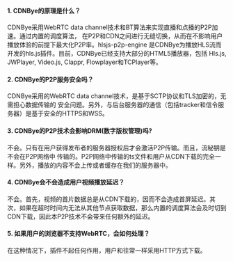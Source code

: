 <h4>1. CDNBye的原理是什么？</h4>
CDNBye采用WebRTC data channel技术和BT算法来实现直播和点播的P2P加速。通过内置的调度算法，
在P2P和CDN之间进行无缝切换，从而在不影响用户播放体验的前提下最大化P2P率。hlsjs-p2p-engine
是CDNBye为播放HLS流而开发的hls.js插件。目前，CDNBye已经支持大部分的HTML5播放器，包括
Hls.js, JWPlayer, Video.js, Clappr, Flowplayer和TCPlayer等。

<h4>2. CDNBye的P2P服务安全吗？</h4>
CDNBye采用的WebRTC data channel技术，是基于SCTP协议和TLS加密的，无需担心数据传输的
安全问题。另外，与后台服务器的通信（包括tracker和信令服务器）是基于安全的HTTPS和WSS。
 
<h4>3. CDNBye的P2P技术会影响DRM(数字版权管理)吗?</h4>
不会。只有在用户获得发布者的服务器授权后才会激活P2P传输。而且，流秘钥是不会在P2P网络中
传输的。P2P网络中传输的ts文件和用户从CDN下载的完全一样。另外，播放的内容不会上传或者缓存在我们的服务器中。

<h4>4. CDNBye会不会造成用户视频播放延迟？</h4>
不会。首先，视频的首片数据总是从CDN下载的，因而不会造成首屏延迟。其次，如果在超时时间内无法从其他节点获取数据，那么内置的调度算法会及时切到CDN下载，因此本P2P技术不会带来任何额外的延迟。

<h4>5. 如果用户的浏览器不支持WebRTC，会如何处理？</h4>
在这种情况下，插件不起任何作用，用户和往常一样采用HTTP方式下载。



